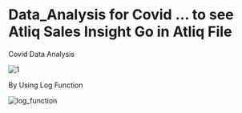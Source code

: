 # Data_Analysis for Covid ... to see Atliq Sales Insight Go in Atliq File 

Covid Data Analysis

![1](https://user-images.githubusercontent.com/60073235/166143761-60584073-49f0-45c8-b931-a05304decae4.png)

By Using Log Function


![log_function](https://user-images.githubusercontent.com/60073235/166143764-a2112d33-0a0e-4201-9a87-7865b05508b6.png)
